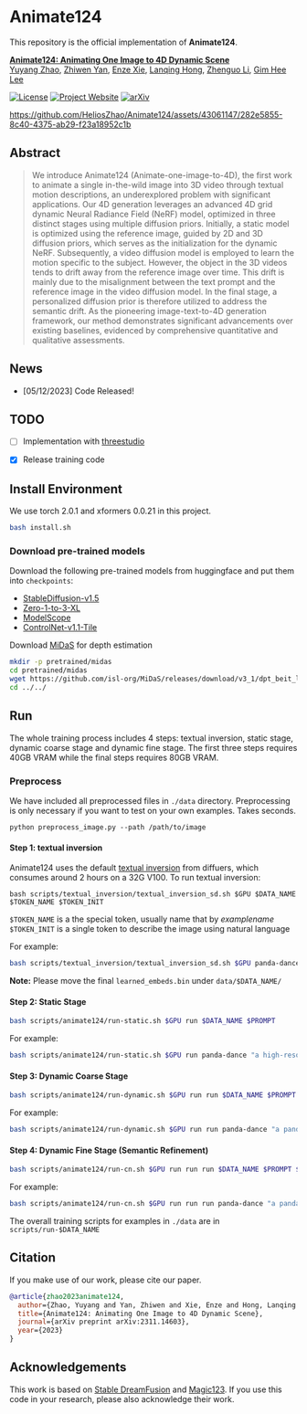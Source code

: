 # Animate124

This repository is the official implementation of **Animate124**.

**[Animate124: Animating One Image to 4D Dynamic Scene](https://arxiv.org/abs/2311.14603)**
<br/>
[Yuyang Zhao](https://yuyangzhao.com), [Zhiwen Yan](https://jokeryan.github.io/about/), [Enze Xie](https://xieenze.github.io/), [Lanqing Hong](https://scholar.google.com.sg/citations?user=2p7x6OUAAAAJ&hl=en), [Zhenguo Li](https://scholar.google.com.sg/citations?user=XboZC1AAAAAJ&hl=en), [Gim Hee Lee](https://www.comp.nus.edu.sg/~leegh/)
<br/>

[![License](https://img.shields.io/badge/License-Apache%202.0-blue.svg)](https://opensource.org/licenses/Apache-2.0) [![Project Website](https://img.shields.io/badge/Project-Website-orange)](https://animate124.github.io/) [![arXiv](https://img.shields.io/badge/arXiv-2311.14603-b31b1b.svg)](https://arxiv.org/abs/2311.14603)


https://github.com/HeliosZhao/Animate124/assets/43061147/282e5855-8c40-4375-ab29-f23a18952c1b



## Abstract
> We introduce Animate124 (Animate-one-image-to-4D), the first work to animate a single in-the-wild image into 3D video through textual motion descriptions, an underexplored problem with significant applications. Our 4D generation leverages an advanced 4D grid dynamic Neural Radiance Field (NeRF) model, optimized in three distinct stages using multiple diffusion priors. Initially, a static model is optimized using the reference image, guided by 2D and 3D diffusion priors, which serves as the initialization for the dynamic NeRF. Subsequently, a video diffusion model is employed to learn the motion specific to the subject. However, the object in the 3D videos tends to drift away from the reference image over time. This drift is mainly due to the misalignment between the text prompt and the reference image in the video diffusion model. In the final stage, a personalized diffusion prior is therefore utilized to address the semantic drift. As the pioneering image-text-to-4D generation framework, our method demonstrates significant advancements over existing baselines, evidenced by comprehensive quantitative and qualitative assessments.

## News
- [05/12/2023] Code Released!
## TODO
- [ ] Implementation with [threestudio](https://github.com/threestudio-project/threestudio)
- [x] Release training code


## Install Environment 
We use torch 2.0.1 and xformers 0.0.21 in this project.

```bash
bash install.sh
```


### Download pre-trained models

Download the following pre-trained models from huggingface and put them into `checkpoints`:
- [StableDiffusion-v1.5](https://huggingface.co/runwayml/stable-diffusion-v1-5) 
- [Zero-1-to-3-XL](https://huggingface.co/Yuyang-z/zero123-xl)
- [ModelScope](https://huggingface.co/damo-vilab/text-to-video-ms-1.7b)
- [ControlNet-v1.1-Tile](https://huggingface.co/lllyasviel/control_v11f1e_sd15_tile)

Download [MiDaS](https://github.com/isl-org/MiDaS) for depth estimation
  ```bash
  mkdir -p pretrained/midas
  cd pretrained/midas
  wget https://github.com/isl-org/MiDaS/releases/download/v3_1/dpt_beit_large_512.pt
  cd ../../
  ```

## Run

The whole training process includes 4 steps: textual inversion, static stage, dynamic coarse stage and dynamic fine stage. The first three steps requires 40GB VRAM while the final steps requires 80GB VRAM.

### Preprocess
We have included all preprocessed files in `./data` directory. Preprocessing is only necessary if you want to test on your own examples. Takes seconds.   
```
python preprocess_image.py --path /path/to/image 
```


#### Step 1: textual inversion 
Animate124 uses the default [textual inversion](https://huggingface.co/docs/diffusers/training/text_inversion) from diffuers, which consumes around 2 hours on a 32G V100. To run textual inversion: 

```
bash scripts/textual_inversion/textual_inversion_sd.sh $GPU $DATA_NAME $TOKEN_NAME $TOKEN_INIT
```
`$TOKEN_NAME` is a the special token, usually name that by _examplename_
`$TOKEN_INIT` is a single token to describe the image using natural language

For example:
```bash
bash scripts/textual_inversion/textual_inversion_sd.sh $GPU panda-dance _panda_ panda
```
**Note:** Please move the final `learned_embeds.bin` under `data/$DATA_NAME/`

#### Step 2: Static Stage

```bash
bash scripts/animate124/run-static.sh $GPU run $DATA_NAME $PROMPT
```

For example:
```bash
bash scripts/animate124/run-static.sh $GPU run panda-dance "a high-resolution DSLR image of a panda"
```

#### Step 3: Dynamic Coarse Stage

```bash
bash scripts/animate124/run-dynamic.sh $GPU run run $DATA_NAME $PROMPT
```

For example:
```bash
bash scripts/animate124/run-dynamic.sh $GPU run run panda-dance "a panda is dancing"
```

#### Step 4: Dynamic Fine Stage (Semantic Refinement)

```bash
bash scripts/animate124/run-cn.sh $GPU run run run $DATA_NAME $PROMPT $CN_PROMPT
```

For example:
```bash
bash scripts/animate124/run-cn.sh $GPU run run run panda-dance "a panda is dancing" "a <token> is dancing"
```

The overall training scripts for examples in `./data` are in `scripts/run-$DATA_NAME`

## Citation
If you make use of our work, please cite our paper.
```bibtex
@article{zhao2023animate124,
  author={Zhao, Yuyang and Yan, Zhiwen and Xie, Enze and Hong, Lanqing and Li, Zhenguo and Lee, Gim Hee},
  title={Animate124: Animating One Image to 4D Dynamic Scene},
  journal={arXiv preprint arXiv:2311.14603},
  year={2023}
}
```

## Acknowledgements

This work is based on [Stable DreamFusion](https://github.com/ashawkey/stable-dreamfusion) and [Magic123](https://github.com/guochengqian/Magic123). If you use this code in your research, please also acknowledge their work.
